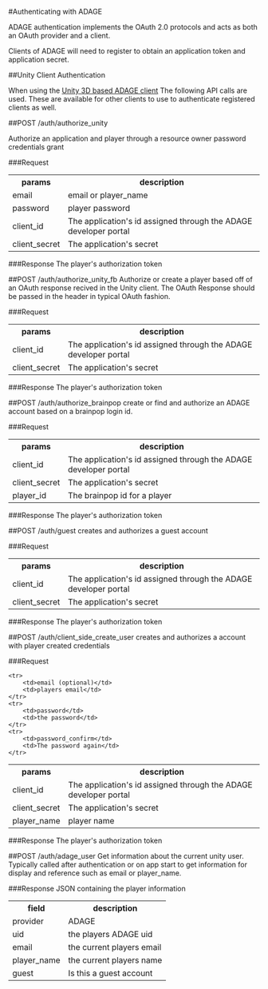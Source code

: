 #Authenticating with ADAGE

ADAGE authentication implements the OAuth 2.0 protocols and acts as both an OAuth provider and a client.

Clients of ADAGE will need to register to obtain an application token and application secret. 

##Unity Client Authentication

When using the [Unity 3D based ADAGE client](https://github.com/wids-eria/adage_unity_client) The following API calls are used. These are available for other clients to use to authenticate registered clients as well.

##POST /auth/authorize_unity

Authorize an application and player through a resource owner password credentials grant

###Request
<table>
    <tr> 
        <th>params</th>
        <th>description</th>
    </tr>
    <tr>
        <td>email</td>
        <td>email or player_name </td>
    </tr>
    <tr>
        <td>password</td>
        <td>player password</td>
    </tr>
     <tr>
        <td>client_id</td>
        <td>The application's id assigned through the ADAGE developer portal</td>
    </tr>
	 <tr>
        <td>client_secret</td>
        <td>The application's secret</td>
    </tr>
</table>

###Response
The player's authorization token

##POST /auth/authorize_unity_fb
Authorize or create a player based off of an OAuth response recived in the Unity client. The OAuth Response should be passed in the header in typical OAuth fashion.

###Request
<table>
    <tr> 
        <th>params</th>
        <th>description</th>
    </tr>
    <tr>
        <td>client_id</td>
        <td>The application's id assigned through the ADAGE developer portal</td>
    </tr>
	 <tr>
        <td>client_secret</td>
        <td>The application's secret</td>
    </tr>
</table>

###Response
The player's authorization token

##POST /auth/authorize_brainpop
create or find and authorize an ADAGE account based on a brainpop login id.

###Request
<table>
    <tr> 
        <th>params</th>
        <th>description</th>
    </tr>
    <tr>
        <td>client_id</td>
        <td>The application's id assigned through the ADAGE developer portal</td>
    </tr>
	 <tr>
        <td>client_secret</td>
        <td>The application's secret</td>
    </tr>
    <tr>
    	<td>player_id</td>
    	<td>The brainpop id for a player</td>
   	</tr>
</table>

###Response
The player's authorization token

##POST /auth/guest
creates and authorizes a guest account

###Request
<table>
    <tr> 
        <th>params</th>
        <th>description</th>
    </tr>
    <tr>
        <td>client_id</td>
        <td>The application's id assigned through the ADAGE developer portal</td>
    </tr>
	 <tr>
        <td>client_secret</td>
        <td>The application's secret</td>
    </tr>
</table>

###Response
The player's authorization token

##POST /auth/client_side_create_user
creates and authorizes a account with player created credentials

###Request
<table>
    <tr> 
        <th>params</th>
        <th>description</th>
    </tr>
    <tr>
        <td>client_id</td>
        <td>The application's id assigned through the ADAGE developer portal</td>
    </tr>
	 <tr>
        <td>client_secret</td>
        <td>The application's secret</td>
    </tr>
    <tr>
        <td>player_name</td>
        <td>player name</td>
    </tr>

	<tr>
        <td>email (optional)</td>
        <td>players email</td>
    </tr>
    <tr>
        <td>password</td>
        <td>the password</td>
    </tr>
	<tr>
        <td>password_confirm</td>
        <td>The password again</td>
    </tr>
</table>

###Response
The player's authorization token


##POST /auth/adage_user
Get information about the current unity user. Typically called after authentication or on app start to get information for display and reference such as email or player_name.

###Response
JSON containing the player information

<table>
    <tr> 
        <th>field</th>
        <th>description</th>
    </tr>
    <tr>
        <td>provider</td>
        <td>ADAGE</td>
    </tr>
	<tr>
        <td>uid</td>
        <td>the players ADAGE uid</td>
    </tr>
    <tr>
        <td>email</td>
        <td>the current players email</td>
    </tr>
    <tr>
        <td>player_name</td>
        <td>the current players name</td>
    </tr>
    <tr>
        <td>guest</td>
        <td>Is this a guest account</td>
    </tr>
</table>
